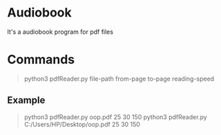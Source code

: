 # Audiobook
It's a audiobook program for pdf files

# Commands
> python3 pdfReader.py file-path from-page to-page reading-speed

## Example
> python3 pdfReader.py oop.pdf 25 30 150
> python3 pdfReader.py C:/Users/HP/Desktop/oop.pdf 25 30 150
